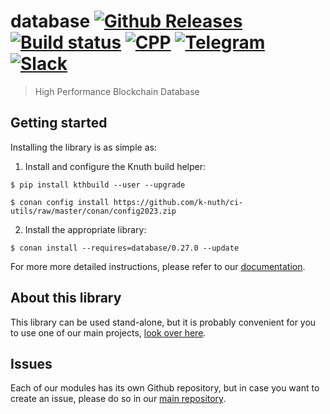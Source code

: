 <!-- <a target="_blank" href="http://semver.org">![Version][badge.version]</a> -->
<!-- <a target="_blank" href="https://cirrus-ci.com/github/k-nuth/database">![Build Status][badge.Cirrus]</a> -->

# database <a target="_blank" href="https://github.com/k-nuth/database/releases">![Github Releases][badge.release]</a> <a target="_blank" href="https://github.com/k-nuth/database/actions">![Build status][badge.GhA]</a> <a href="#">![CPP][badge.cpp]</a> <a target="_blank" href="https://t.me/knuth_cash">![Telegram][badge.telegram]</a> <a target="_blank" href="https://k-nuth.slack.com/">![Slack][badge.slack]</a>

> High Performance Blockchain Database

## Getting started

Installing the library is as simple as:

1. Install and configure the Knuth build helper:
```
$ pip install kthbuild --user --upgrade

$ conan config install https://github.com/k-nuth/ci-utils/raw/master/conan/config2023.zip
```

2. Install the appropriate library:

```
$ conan install --requires=database/0.27.0 --update
```

For more more detailed instructions, please refer to our [documentation](https://kth.cash/docs/).

## About this library

This library can be used stand-alone, but it is probably convenient for you to use one of our main projects, [look over here](https://github.com/k-nuth/kth/).

## Issues

Each of our modules has its own Github repository, but in case you want to create an issue, please do so in our [main repository](https://github.com/k-nuth/kth/issues).

<!-- Links -->
[badge.Travis]: https://travis-ci.org/k-nuth/database.svg?branch=master
[badge.Appveyor]: https://ci.appveyor.com/api/projects/status/github/k-nuth/database?svg=true&branch=master
[badge.Cirrus]: https://api.cirrus-ci.com/github/k-nuth/database.svg?branch=master
[badge.GhA]: https://img.shields.io/endpoint.svg?url=https%3A%2F%2Factions-badge.atrox.dev%2Fk-nuth%2Fdatabase%2Fbadge&style=for-the-badge
<!-- [badge.GhA]: https://github.com/k-nuth/database/workflows/Build%20and%20Test/badge.svg?branch=master&style=for-the-badge -->
[badge.version]: https://badge.fury.io/gh/k-nuth%2Fdatabase.svg
[badge.release]: https://img.shields.io/github/v/release/k-nuth/database?display_name=tag&style=for-the-badge&color=00599C&logo=cplusplus
[badge.cpp]: https://img.shields.io/badge/C++-20-blue.svg?logo=c%2B%2B&style=for-the-badge
[badge.telegram]: https://img.shields.io/badge/telegram-badge-blue.svg?logo=telegram&style=for-the-badge
[badge.slack]: https://img.shields.io/badge/slack-badge-orange.svg?logo=slack&style=for-the-badge
<!-- [badge.Gitter]: https://img.shields.io/badge/gitter-join%20chat-blue.svg -->


